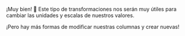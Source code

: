 ¡Muy bien! 👏 Este tipo de transformaciones nos serán muy útiles para cambiar las unidades y escalas de nuestros valores. 


¡Pero hay más formas de modificar nuestras columnas y crear nuevas!
